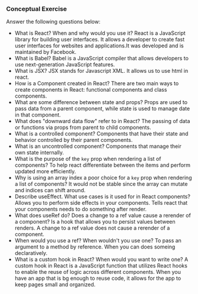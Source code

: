 ### Conceptual Exercise

Answer the following questions below:

- What is React? When and why would you use it?
    React is a JavaScript library for building user interfaces. It allows a developer to create fast user interfaces for websites and applications.It was developed and is maintained by Facebook.
- What is Babel?
    Babel is a JavaScript compiler that allows developers to use next-generation JavaScript features.
- What is JSX?
    JSX stands for Javascript XML. It allows us to use html in react.
- How is a Component created in React?
    There are two main ways to create components in React: functional components and class components. 
- What are some difference between state and props?
    Props are used to pass data from a parent component, while state is used to manage date in that component.
- What does "downward data flow" refer to in React?
    The passing of data or functions via props from parent to child components.
- What is a controlled component?
    Components that have their state and behavior controlled by their parent components.
- What is an uncontrolled component?
    Components that manage their own state internally.
- What is the purpose of the `key` prop when rendering a list of components?
    To help react differentiate between the items and perform updated more efficiently.
- Why is using an array index a poor choice for a `key` prop when rendering a list of components?
    It would not be stable since the array can mutate and indices can shift around.
- Describe useEffect.  What use cases is it used for in React components?
    Allows you to perform side effects in your components. Tells react that your components needs to do something after render.
- What does useRef do?  Does a change to a ref value cause a rerender of a component?
    Is a hook that allows you to persist values between renders. A change to a ref value does not cause a rerender of a component. 
- When would you use a ref? When wouldn't you use one?
    To pass an argument to a method by reference. When you can does someing declaratively.
- What is a custom hook in React? When would you want to write one?
    A custom hook in React is a JavaScript function that utilizes React hooks to enable the reuse of logic across different components. When you have an app that is bg enough to reuse code, it allows for the app to keep pages small and organized.